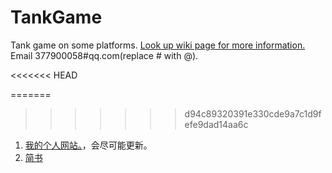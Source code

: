 # TankGame
Tank game on some platforms.
[Look up wiki page for more information.](https://github.com/yfor/TankGame/wiki)
Email 377900058#qq.com(replace # with @).

<<<<<<< HEAD

=======
>>>>>>> d94c89320391e330cde9a7c1d9fefe9dad14aa6c
1. [我的个人网站。](http://yfor.sinaapp.com/)，会尽可能更新。
2. [简书](http://www.jianshu.com/users/239b78e02402/latest_articles)
